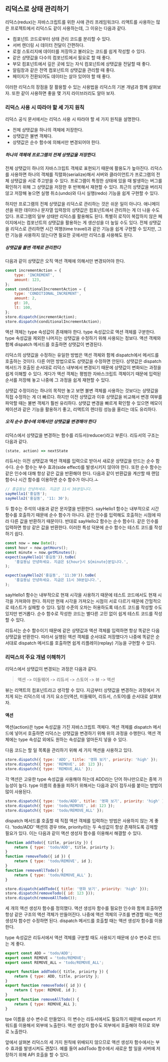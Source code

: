 ## 리덕스로 상태 관리하기

리덕스(redux)는 자바스크립트를 위한 사애 관리 프레임워크다. 리액트를 사용하는 많은 프로젝트에서 리덕스도 같이 사용하는데, 그 이유는 다음과 같다.

+ 컴포넌트 코드로부터 상태 관리 코드를 분리할 수 있다.
+ 서버 렌더링 시 데이터 전달이 간편하다.
+ 로컬 스토리지에 데이터를 저장하고 불러오는 코드를 쉽게 작성할 수 있다.
+ 같은 상탯값을 다수의 컴포넌트에서 필요로 할 때 좋다.
+ 부모 컴포넌트에서 깊은 곳에 있는 자식 컴포넌트에 상탯값을 전달할 때 좋다.
+ 알림창과 같은 전역 컴포넌트의 상탯값을 관리할 때 좋다.
+ 페이지가 전환되어도 데이터는 살아 있어야 할 때 좋다.

이러한 리덕스의 장점을 잘 활용할 수 있는 사용법을 리덕스의 기본 개념과 함께 살펴보자. 또한 같이 사용하면 좋을 몇 가지 라이브러리도 알아 보자.

### 리덕스 사용 시 따라야 할 세 가지 원칙

리덕스 공식 문서에서는 리덕스 사용 시 따라야 할 세 가지 원칙을 설명한다.

+ 전체 상탯값을 하나의 객체에 저장한다.
+ 상탯값은 불변 객체다.
+ 상탯값은 순수 함수에 의해서만 변경되어야 한다.

##### 하나의 객체에 프로그램의 전체 상탯값을 저장한다.

전체 상탯값이 하나의 자바스크립트 객체로 표현되기 때문에 활용도가 높아진다. 리덕스를 사용하면 하나의 객체를 직렬화(serialize)해서  서버와 클라이언트가 프로그램의 전체 상탯값을 서로 주고받을 수 있다. 프로그램이 특정한 상태에 있을 때 발생하는 버그를 확인하기 위해 그 상탯값을 저장한 후 반복해서 재현할 수 있다. 최근의 상탯값을 버리지 않고 저장해 놓으면 실행 취소(undo)와 다시 실행(redo) 기능을 쉽게 구현할 수 있다.

하지만 프로그램의 전체 상탯값을 리덕스로 관리하는 것은 쉬운 일이 아니다. 애니메이션을 위한 데이터나 문자열 입력창의 상탯값은 컴포넌트에서 관리하는 게 더 나을 수도 있다. 프로그램의 일부 상태만 리덕스를 활용해도 된다. 특별히 로직이 복잡하지 않은 페이지에서는 컴포넌트의 상탯값을 활용하는 게 생산성을 더 높일 수도 있다. 전체 상탯값을 리덕스로 관리하면 시간 여행(time travel)과 같은 기능을 쉽게 구현할 수 있지만, 그런 기능을 사용하지 않는다면 필요한 곳에서만 리덕스를 사용해도 된다. 

##### 상탯값을 불변 객체로 관리한다

다음과 같이 상탯값은 오직 액션 객체에 의해서만 변경되어야 한다.

```jsx
const incrementAction = {
    type: 'INCREMENT',
    amount: 123,
};
const conditionalIncrementAction = {
    type: 'CONDITIONAL_INCREMENT',
    amount: 2,
    gt: 10,
    lt: 100,
};
store.dispatch(incrementAction);
store.dispatch(conditionalIncrementAction);
```

액션 객체는 type 속성값이 존재해야 한다. type 속성값으로 액션 객체를 구분한다. type 속성값을 제외한 나머지는 상탯값을 수정하기 위해 사용되는 정보다. 액션 객체와 함께 dispatch 메서드를 호출하면 상탯값이 변경된다. 

리덕스의 상탯값을 수정하는 유일한 방법은 액션 객체와 함께 dispatch에서 메서드를 호출하는 것이다. 다른 어떤 방법으로도 상탯값을 수정하면 안된다. 상탯값은 dispatch 메서드가 호출된 순서대로 리덕스 내부에서 변경되기 때문에 상탯값이 변화되는 과정을 쉽게 이해할 수 있다. 게다가 액션 객체는 평범한 자바스크립트 객체이기 때문에 입력된 순서를 저장해 놓고 나중에 그 과정을 쉽게 재현할 수 있다. 

상탯값 수정이라는 하나의 목적만 놓고 보면 불변 객체를 사용하는 것보다는 상탯값을 직접 수정하는 게 더 빠르다. 하지만 이전 상탯값과 이후 상탯값을 비교해서 변경 여부를 파악할 때는 불변 객체가 훨씬 유리하다. 상탯값 변경을 빠르게 확인할 수 있으면 메모이제이션과 같은 기능을 활용하기 좋고, 리액트의 렌더링 성능을 올리는 데도 유리하다. 

##### 오직 순수 함수에 의해서만 상탯값을 변경해야 한다

리덕스에서 상탯값을 변경하는 함수를 리듀서(reducer)라고 부른다. 리듀서의 구조는 다음과 같다.

```jsx
(state, action) => nextState
```

리듀서는 이전 상탯값과 액션 객체를 입력으로 받아서 새로운 상탯값을 만드는 순수 함수다. 순수 함수는 부수 효과(side effect)를 발생시키지 않아야 한다. 또한 순수 함수는 같은 인수에 대해 항상 같은 값을 반환해야 한다. 다음과 같이 반환값을 계산할 때 랜덤 함수나 시간 함수를 이용하면 순수 함수가 아니다.ㅗ

```jsx
// 홍길동님 안녕하세요. 지금은 11시 30분입니다.
sayHello1('홍길동');
sayHello2('홍길동', '11: 30');
```

두 함수는 주석의 내용과 같은 문자열을 반환한다. sayHello1 함수는 내부적으로 시간 함수를 호출하기 때문에 순수 함수가 아니다. 같은 인수를 입력해도 호출하는 시점에 따라 다른 값을 반환하기 때문이다. 반대로 sayHello2 함수는 순수 함수다. 같은 인수를 입력하면 항상 같은 값을 반환한다. 이러한 특성 덕분에 순수 함수는 테스트 코드를 작성하기 쉽다. 

```jsx
const now = new Date();
const hour = now.getHours();
const minute = now.getMinutes();
expect(sayHello1('홍길동')).toBe(
	'홍길동님 안녕하세요. 지금은 ${hour}시 ${minute}분입니다.',
);

expect(sayHello2('홍길동', '11:30')).toBe(
	'홍길동님 안녕하세요. 지금은 11시 30분입니다.',
);
```

sayHello1 함수는 내부적으로 현재 시각을 사용하기 때문에 테스트 코드에서도 현재 시각을 가져와야 한다. 하지만 현재 시각을 가져오는 시점이 서로 다르기 때문에 간헐적으로 테스트가 실패할 수 있다. 일정 수준의 오차는 허용하도록 테스트 코드를 작성할 수도 있지만 번거롭다. 순수 함수로 작성한 코드는 별다른 고민 없이 쉽게 테스트 코드를 작성할 수 있다. 

리듀서는 순수 함수이기 때문에 같은 상탯값과 액션 객체를 입력하면 항상 똑같은 다음 상탯값을 반환한다. 따라서 실행된 액션 객체를 순서대로 저장했다가 나중에 똑같은 순서대로 dispatch 메서드를 호출하면 쉽게 리플레이(replay) 기능을 구현할 수 있다. 

### 리덕스의 주요 개념 이해하기

리덕스에서 상탯값이 변경되는 과정은 다음과 같다.

> 액션 -> 미들웨어 -> 리듀서 -> 스토어 -> 뷰 -> 액션

뷰는 리액트의 컴포넌트라고 생각할 수 있다. 지금부터 상탯값을 변경하는 과정에서 거치게 되는 리덕스의 네 가지 요소인(액션, 미들웨어, 리듀서, 스토어)를 순서대로 살펴보자.

#### 액션

액션(action)은 type 속성값을 가진 자바스크립트 객체다. 액션 객체를 dispatch 메서드에 넣어서 호출하면 리덕스는 상탯값을 변경하기 위해 위의 과정을 수행한다. 액션 객체에는 type 속성값 외에도 원하는 속성값을 얼마든지 넣을 수 있다.

다음 코드는 할 일 목록을 관리하기 위해 세 가지 액션을 사용하고 있다.

```jsx
store.dispatch({ type: 'ADD', title: '영화 보기', priority: 'high' });
store.dispatch({ type: 'REMOVE', id: 123 });
store.dispatch({ type: 'REMOVE_ALL' });
```

각 액션은 고유한 type 속성값을 사용해야 하는데 ADD라는 단어 하나만으로는 중복 가능성이 높다. type 이름의 충돌을 피하기 위해서는 다음과 같이 접두사를 붙이는 방법이 많이 사용된다.

```jsx
store.dispatch({ type: 'todo/ADD', title: '영화 보기', priority: 'high' });
store.dispatch({ type: 'todo/REMOVE', id: 123 });
store.dispatch({ type: 'todo/REMOVE_ALL' });
```

dispatch 메서드를 호출할 때 직접 액션 객체를 입력하는 방법은 사용하지 않는 게 좋다. 'todo/ADD' 액션의 경우 title, priority라는 두 속성값이 항상 존재하도록 강제할 필요가 있다. 이는 다음과 같이 액션 생성자 함수를 이용해서 해결할 수 있다.

```jsx
function addTodo({ title, priority }) {
    return { type: 'todo/ADD', title, prioirty };
}
function removeTodo({ id }) {
    return { type: 'todo/REMOVE', id };
}
function removeAllTodo() {
    return { type: 'todo/REMOVE_ALL' };
}

store.dispatch(addTodo({ title: '영화 보기', priority: 'high' }));
store.dispatch(removeTodo({ id: 123 }));
store.dispatch(removeAllTodo());
```

세 개의 액션 생성자 함수를 정의했다. 액션 생성자 함수를 필요한 인수와 함께 호출하면 항상 같은 구조의 액션 객체가 만들어진다. 나중에 액션 객체의 구조를 변경할 때는 액션 생성자 함수만 수정하면 된다. dispatch 메서드를 호출할 때는 액션 생성자 함수를 이용한다. 

type 속성값은 리듀서에서 액션 객체를 구분할 때도 사용되기 때문에 상수 변수로 만드는 게 좋다.

```jsx
export const ADD = 'todo/ADD';
export const REMOVE = 'todo/REMOVE';
export const REMOVE_ALL = 'todo/REMOVE_ALL';

export function addTodo({ title, prioirty }) {
    return { type: ADD, title, priority };
}
export function removeTodo({ id }) {
    return { type: REMOVE, id };
}
export function removeAllTodo() {
    return { type: REMOVE_ALL };
}
```

tpe 이름을 상수 변수로 만들었다. 이 변수는 리듀서에서도 필요하기 때문에 export 키워드를 이용해서 외부에 노출한다. 액션 생성자 함수도 외부에서 호출해야 하므로 외부로 노출한다.

앞에서 살펴본 리덕스의 세 가지 원칙에 위배되지 않으므로 액션 생성자 함수에서는 부수 효과를 발생시켜도 괜찮다. 예를 들어 addTodo 함수에서 새로운 할 일을 서버에 저장하기 위해 API 호출을 할 수 있다. 

